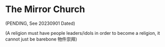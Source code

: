 # The Mirror Church

(PENDING, See 20230901 Dated)

(A religion must have people leaders/idols in order to become a religion, it cannot just be barebone 物件崇拜)